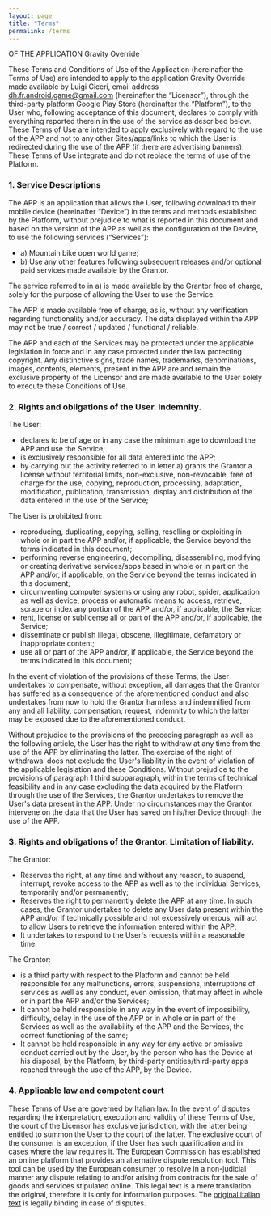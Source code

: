 ```yaml
---
layout: page
title: "Terms"
permalink: /terms
---
```


OF THE APPLICATION Gravity Override

These Terms and Conditions of Use of the Application (hereinafter the Terms of Use) are intended to apply to the application Gravity Override made available by Luigi Ciceri, email address dh.fr.android.game@gmail.com (hereinafter the “Licensor”), through the third-party platform Google Play Store (hereinafter the “Platform”), to the User who, following acceptance of this document, declares to comply with everything reported therein in the use of the service as described below.
These Terms of Use are intended to apply exclusively with regard to the use of the APP and not to any other Sites/apps/links to which the User is redirected during the use of the APP (if there are advertising banners). These Terms of Use integrate and do not replace the terms of use of the Platform.

### 1. Service Descriptions
The APP is an application that allows the User, following download to their mobile device (hereinafter “Device”) in the terms and methods established by the Platform, without prejudice to what is reported in this document and based on the version of the APP as well as the configuration of the Device, to use the following services (“Services”):

- a) Mountain bike open world game;
- b) Use any other features following subsequent releases and/or optional paid services made available by the Grantor.

The service referred to in a) is made available by the Grantor free of charge, solely for the purpose of allowing the User to use the Service.

The APP is made available free of charge, as is, without any verification regarding functionality and/or accuracy. The data displayed within the APP may not be true / correct / updated / functional / reliable.

The APP and each of the Services may be protected under the applicable legislation in force and in any case protected under the law protecting copyright. Any distinctive signs, trade names, trademarks, denominations, images, contents, elements, present in the APP are and remain the exclusive property of the Licensor and are made available to the User solely to execute these Conditions of Use.

### 2. Rights and obligations of the User. Indemnity.
The User:

- declares to be of age or in any case the minimum age to download the APP and use the Service;
- is exclusively responsible for all data entered into the APP;
- by carrying out the activity referred to in letter a) grants the Grantor a license without territorial limits, non-exclusive, non-revocable, free of charge for the use, copying, reproduction, processing, adaptation, modification, publication, transmission, display and distribution of the data entered in the use of the Service;

The User is prohibited from:

- reproducing, duplicating, copying, selling, reselling or exploiting in whole or in part the APP and/or, if applicable, the Service beyond the terms indicated in this document;
- performing reverse engineering, decompiling, disassembling, modifying or creating derivative services/apps based in whole or in part on the APP and/or, if applicable, on the Service beyond the terms indicated in this document;
- circumventing computer systems or using any robot, spider, application as well as device, process or automatic means to access, retrieve, scrape or index any portion of the APP and/or, if applicable, the Service;
- rent, license or sublicense all or part of the APP and/or, if applicable, the Service;
- disseminate or publish illegal, obscene, illegitimate, defamatory or inappropriate content;
- use all or part of the APP and/or, if applicable, the Service beyond the terms indicated in this document;

In the event of violation of the provisions of these Terms, the User undertakes to compensate, without exception, all damages that the Grantor has suffered as a consequence of the aforementioned conduct and also undertakes from now to hold the Grantor harmless and indemnified from any and all liability, compensation, request, indemnity to which the latter may be exposed due to the aforementioned conduct.

Without prejudice to the provisions of the preceding paragraph as well as the following article, the User has the right to withdraw at any time from the use of the APP by eliminating the latter. The exercise of the right of withdrawal does not exclude the User's liability in the event of violation of the applicable legislation and these Conditions. Without prejudice to the provisions of paragraph 1 third subparagraph, within the terms of technical feasibility and in any case excluding the data acquired by the Platform through the use of the Services, the Grantor undertakes to remove the User's data present in the APP. Under no circumstances may the Grantor intervene on the data that the User has saved on his/her Device through the use of the APP.

### 3. Rights and obligations of the Grantor. Limitation of liability.
The Grantor:

- Reserves the right, at any time and without any reason, to suspend, interrupt, revoke access to the APP as well as to the individual Services, temporarily and/or permanently;
- Reserves the right to permanently delete the APP at any time. In such cases, the Grantor undertakes to delete any User data present within the APP and/or if technically possible and not excessively onerous, will act to allow Users to retrieve the information entered within the APP;
- It undertakes to respond to the User's requests within a reasonable time.

The Grantor:

- is a third party with respect to the Platform and cannot be held responsible for any malfunctions, errors, suspensions, interruptions of services as well as any conduct, even omission, that may affect in whole or in part the APP and/or the Services;
- It cannot be held responsible in any way in the event of impossibility, difficulty, delay in the use of the APP or in whole or in part of the Services as well as the availability of the APP and the Services, the correct functioning of the same;
- It cannot be held responsible in any way for any active or omissive conduct carried out by the User, by the person who has the Device at his disposal, by the Platform, by third-party entities/third-party apps reached through the use of the APP, by the Device.

### 4. Applicable law and competent court
These Terms of Use are governed by Italian law. In the event of disputes regarding the interpretation, execution and validity of these Terms of Use, the court of the Licensor has exclusive jurisdiction, with the latter being entitled to summon the User to the court of the latter. The exclusive court of the consumer is an exception, if the User has such qualification and in cases where the law requires it.
The European Commission has established an online platform that provides an alternative dispute resolution tool. This tool can be used by the European consumer to resolve in a non-judicial manner any dispute relating to and/or arising from contracts for the sale of goods and services stipulated online.
This legal text is a mere translation the original, therefore it is only for information purposes. The [original italian text](https://github.com/Gallinator/gravity-override-pages/blob/master/Terms-it.md) is legally binding in case of disputes.
